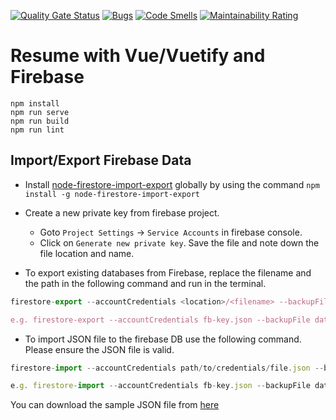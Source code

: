 [![Quality Gate Status](https://sonarcloud.io/api/project_badges/measure?project=WGLabz_resume&metric=alert_status)](https://sonarcloud.io/dashboard?id=WGLabz_resume)  [![Bugs](https://sonarcloud.io/api/project_badges/measure?project=WGLabz_resume&metric=bugs)](https://sonarcloud.io/dashboard?id=WGLabz_resume)  [![Code Smells](https://sonarcloud.io/api/project_badges/measure?project=WGLabz_resume&metric=code_smells)](https://sonarcloud.io/dashboard?id=WGLabz_resume)
[![Maintainability Rating](https://sonarcloud.io/api/project_badges/measure?project=WGLabz_resume&metric=sqale_rating)](https://sonarcloud.io/dashboard?id=WGLabz_resume)

# Resume with Vue/Vuetify and Firebase

```
npm install
npm run serve
npm run build
npm run lint
```


## Import/Export Firebase Data

* Install [node-firestore-import-export](https://www.npmjs.com/package/node-firestore-import-export) globally by using the command `npm install -g node-firestore-import-export`
* Create a new private key from firebase project.
    
    * Goto  `Project Settings` -> `Service Accounts` in firebase console.
    * Click on `Generate new private key`. Save the file and note down the file location and name.

* To export existing databases from Firebase, replace the filename and the path in the following command and run in the terminal.

```js
firestore-export --accountCredentials <location>/<filename> --backupFile data.json

e.g. firestore-export --accountCredentials fb-key.json --backupFile data.json
```
* To import JSON file to the firebase DB use the following command. Please ensure the JSON file is valid.

```js
firestore-import --accountCredentials path/to/credentials/file.json --backupFile /backups/data.json

e.g. firestore-import --accountCredentials fb-key.json --backupFile data.json

```

You can download the sample JSON file from [here](data.json)


